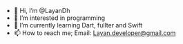 - 👋 Hi, I’m @LayanDh
- 👀 I’m interested in programming
- 🌱 I’m currently learning Dart, fullter and Swift
- 📫 How to reach me; Email: Layan.developer@gmail.com

<!---
LayanDh/LayanDh is a ✨ special ✨ repository because its `README.md` (this file) appears on your GitHub profile.
You can click the Preview link to take a look at your changes.
--->
